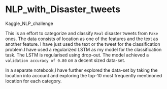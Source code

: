 # NLP_with_Disaster_tweets
Kaggle_NLP_challenge

This is an effort to categorize and classify `Real` disaster tweets from `Fake` ones. The data consists of location as one of the features and the text as another feature. I have just used the text or the tweet for the classification problem.I have used a regularized LSTM as my model for the classification task. The LSTM is regularised using drop-out. The model achieved a `validation accuracy of 0.80` on a decent sized data-set.

In a separate notebook,I have further explored the data-set by taking the location into account and exploring the top-10 most frequently mentinoned location for each category. 


